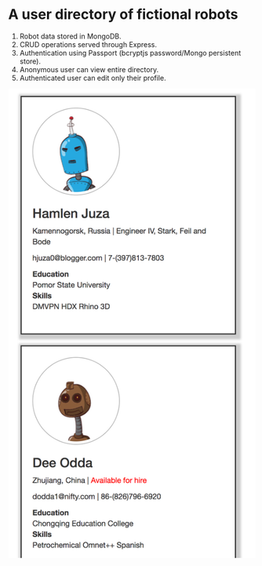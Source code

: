 # A user directory of fictional robots

1. Robot data stored in MongoDB.
1. CRUD operations served through Express.
1. Authentication using Passport (bcryptjs password/Mongo persistent store).
1. Anonymous user can view entire directory.
1. Authenticated user can edit only their profile.

<img src="directory.png">
